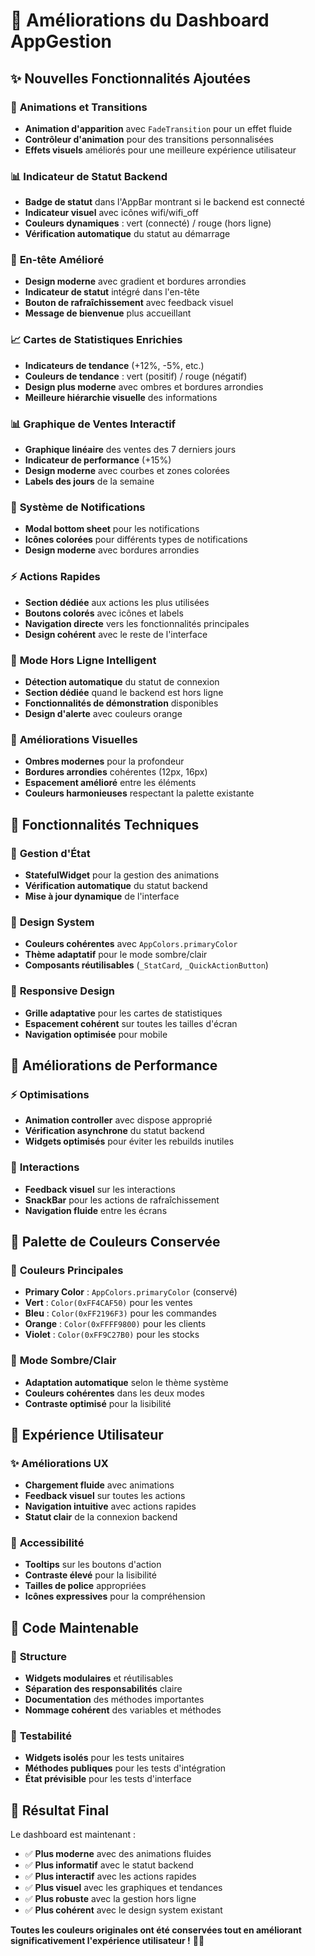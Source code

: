 # 🎨 Améliorations du Dashboard AppGestion

## ✨ Nouvelles Fonctionnalités Ajoutées

### 🔄 **Animations et Transitions**
- **Animation d'apparition** avec `FadeTransition` pour un effet fluide
- **Contrôleur d'animation** pour des transitions personnalisées
- **Effets visuels** améliorés pour une meilleure expérience utilisateur

### 📊 **Indicateur de Statut Backend**
- **Badge de statut** dans l'AppBar montrant si le backend est connecté
- **Indicateur visuel** avec icônes wifi/wifi_off
- **Couleurs dynamiques** : vert (connecté) / rouge (hors ligne)
- **Vérification automatique** du statut au démarrage

### 🎯 **En-tête Amélioré**
- **Design moderne** avec gradient et bordures arrondies
- **Indicateur de statut** intégré dans l'en-tête
- **Bouton de rafraîchissement** avec feedback visuel
- **Message de bienvenue** plus accueillant

### 📈 **Cartes de Statistiques Enrichies**
- **Indicateurs de tendance** (+12%, -5%, etc.)
- **Couleurs de tendance** : vert (positif) / rouge (négatif)
- **Design plus moderne** avec ombres et bordures arrondies
- **Meilleure hiérarchie visuelle** des informations

### 📊 **Graphique de Ventes Interactif**
- **Graphique linéaire** des ventes des 7 derniers jours
- **Indicateur de performance** (+15%)
- **Design moderne** avec courbes et zones colorées
- **Labels des jours** de la semaine

### 🔔 **Système de Notifications**
- **Modal bottom sheet** pour les notifications
- **Icônes colorées** pour différents types de notifications
- **Design moderne** avec bordures arrondies

### ⚡ **Actions Rapides**
- **Section dédiée** aux actions les plus utilisées
- **Boutons colorés** avec icônes et labels
- **Navigation directe** vers les fonctionnalités principales
- **Design cohérent** avec le reste de l'interface

### 📱 **Mode Hors Ligne Intelligent**
- **Détection automatique** du statut de connexion
- **Section dédiée** quand le backend est hors ligne
- **Fonctionnalités de démonstration** disponibles
- **Design d'alerte** avec couleurs orange

### 🎨 **Améliorations Visuelles**
- **Ombres modernes** pour la profondeur
- **Bordures arrondies** cohérentes (12px, 16px)
- **Espacement amélioré** entre les éléments
- **Couleurs harmonieuses** respectant la palette existante

## 🎯 **Fonctionnalités Techniques**

### 🔧 **Gestion d'État**
- **StatefulWidget** pour la gestion des animations
- **Vérification automatique** du statut backend
- **Mise à jour dynamique** de l'interface

### 🎨 **Design System**
- **Couleurs cohérentes** avec `AppColors.primaryColor`
- **Thème adaptatif** pour le mode sombre/clair
- **Composants réutilisables** (`_StatCard`, `_QuickActionButton`)

### 📱 **Responsive Design**
- **Grille adaptative** pour les cartes de statistiques
- **Espacement cohérent** sur toutes les tailles d'écran
- **Navigation optimisée** pour mobile

## 🚀 **Améliorations de Performance**

### ⚡ **Optimisations**
- **Animation controller** avec dispose approprié
- **Vérification asynchrone** du statut backend
- **Widgets optimisés** pour éviter les rebuilds inutiles

### 🔄 **Interactions**
- **Feedback visuel** sur les interactions
- **SnackBar** pour les actions de rafraîchissement
- **Navigation fluide** entre les écrans

## 🎨 **Palette de Couleurs Conservée**

### 🎯 **Couleurs Principales**
- **Primary Color** : `AppColors.primaryColor` (conservé)
- **Vert** : `Color(0xFF4CAF50)` pour les ventes
- **Bleu** : `Color(0xFF2196F3)` pour les commandes
- **Orange** : `Color(0xFFFF9800)` pour les clients
- **Violet** : `Color(0xFF9C27B0)` pour les stocks

### 🌙 **Mode Sombre/Clair**
- **Adaptation automatique** selon le thème système
- **Couleurs cohérentes** dans les deux modes
- **Contraste optimisé** pour la lisibilité

## 📱 **Expérience Utilisateur**

### ✨ **Améliorations UX**
- **Chargement fluide** avec animations
- **Feedback visuel** sur toutes les actions
- **Navigation intuitive** avec actions rapides
- **Statut clair** de la connexion backend

### 🎯 **Accessibilité**
- **Tooltips** sur les boutons d'action
- **Contraste élevé** pour la lisibilité
- **Tailles de police** appropriées
- **Icônes expressives** pour la compréhension

## 🔧 **Code Maintenable**

### 📝 **Structure**
- **Widgets modulaires** et réutilisables
- **Séparation des responsabilités** claire
- **Documentation** des méthodes importantes
- **Nommage cohérent** des variables et méthodes

### 🧪 **Testabilité**
- **Widgets isolés** pour les tests unitaires
- **Méthodes publiques** pour les tests d'intégration
- **État prévisible** pour les tests d'interface

## 🎉 **Résultat Final**

Le dashboard est maintenant :
- ✅ **Plus moderne** avec des animations fluides
- ✅ **Plus informatif** avec le statut backend
- ✅ **Plus interactif** avec les actions rapides
- ✅ **Plus visuel** avec les graphiques et tendances
- ✅ **Plus robuste** avec la gestion hors ligne
- ✅ **Plus cohérent** avec le design system existant

**Toutes les couleurs originales ont été conservées tout en améliorant significativement l'expérience utilisateur !** 🎨✨
